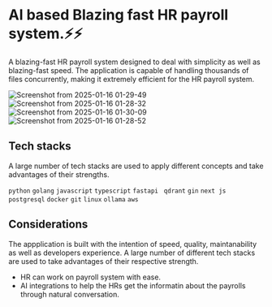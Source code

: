 # AI based Blazing fast HR payroll system.⚡⚡

A blazing-fast HR payroll system designed to deal with simplicity as well as blazing-fast speed. The application is capable of handling thousands of files concurrently, making it extremely efficient for the HR payroll system.

![Screenshot from 2025-01-16 01-29-49](https://github.com/user-attachments/assets/bc9b7379-8bec-4a15-9058-032965d83768)
![Screenshot from 2025-01-16 01-28-32](https://github.com/user-attachments/assets/e9adb2d6-3696-4095-a5b6-361dbc09489d)
![Screenshot from 2025-01-16 01-30-09](https://github.com/user-attachments/assets/3a86ee72-1188-4f41-ba60-c1c3893e4a90)
![Screenshot from 2025-01-16 01-28-52](https://github.com/user-attachments/assets/317c44f0-116d-459f-8717-77898b3038a2)

## Tech stacks

A large number of tech stacks are used to apply different concepts and take advantages of their strengths.

`python` `golang` `javascript` `typescript` `fastapi` ` qdrant` `gin` `next js` `postgresql` `docker` `git` `linux` `ollama` `aws`

## Considerations

The appplication is built with the intention of speed, quality, maintanability as well as developers experience. A large number of different tech stacks are used to take advantages of their respective strength.

- HR can work on payroll system with ease.
- AI integrations to help the HRs get the informatin about the payrolls through natural conversation.